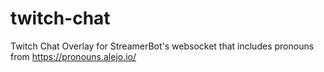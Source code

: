 # twitch-chat
Twitch Chat Overlay for StreamerBot's websocket that includes pronouns from https://pronouns.alejo.io/
